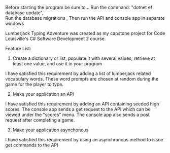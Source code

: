Before starting the program be sure to...
Run the command: "dotnet ef database update",    
Run the database migrations , 
Then run the API and console app in separate windows



Lumberjack Typing Adventure was created as my capstone project for Code Louisville's C# Software Development 2 course.



Feature List:
1. Create a dictionary or list, populate it with several values, retrieve at least one value, and use it in your program

I have satisfied this requirement by adding a list of lumberjack related vocabulary words. These word prompts are chosen at random during the game for the player to type.

2. Make your application an API

I have satisfied this requirement by adding an API containing seeded high scores. The console app sends a get request to the API which can be viewed under the "scores" menu. The console app also sends a post request after completing a game.

3. Make your application asynchonous

I have satisfied this requirement by using an asynchronous method to issue get commands to the API
